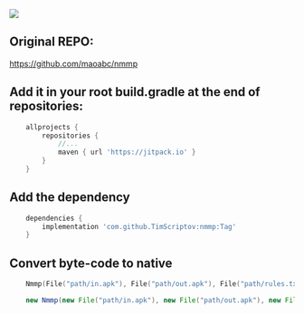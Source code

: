 [![](https://jitpack.io/v/TimScriptov/nmmp.svg)](https://jitpack.io/#TimScriptov/nmmp)

## Original REPO:
https://github.com/maoabc/nmmp

## Add it in your root build.gradle at the end of repositories:
```groovy
    allprojects {
        repositories {
            //...
            maven { url 'https://jitpack.io' }
        }
    }
```

## Add the dependency
```groovy
    dependencies {
        implementation 'com.github.TimScriptov:nmmp:Tag'
    }
```

## Convert byte-code to native
```kotlin
    Nmmp(File("path/in.apk"), File("path/out.apk"), File("path/rules.txt"), File("path/mapping.txt"), null/*ApkLogger*/).obfuscate()
```

```java
    new Nmmp(new File("path/in.apk"), new File("path/out.apk"), new File("path/rules.txt"), new File("path/mapping.txt"), null/*ApkLogger*/).obfuscate();
```